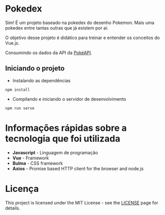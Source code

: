 # Pokedex

Sim! É um projeto baseado na pokedex do desenho Pokemon. 
Mais uma pokedex entre tantas outras que já existem por aí.

O objetivo desse projeto é didático para treinar e entender os conceitos do Vue.js.

Consumindo os dados da API da [PokéAPI].

## Iniciando o projeto

- Instalando as dependências
```
npm install
```
- Compilando e iniciando o servidor de desenvolvimento
```
npm run serve
```

# Informações rápidas sobre a tecnologia que foi utilizada 

- **Javascript** - Linguagem de programação 
- **Vue** - Framework
- **Bulma** - CSS framework
- **Axios** - Promise based HTTP client for the browser and node.js

# Licença

This project is licensed under the MIT License - see the [LICENSE] page for details.

<!-- Links -->
[PokéAPI]: https://pokeapi.co/
[LICENSE]: https://opensource.org/licenses/MIT
